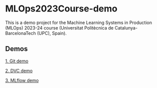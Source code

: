 # MLOps2023Course-demo
This is a demo project for the Machine Learning Systems in Production (MLOps) 2023-24 course (Universitat Politècnica de Catalunya-BarcelonaTech (UPC), Spain).

## Demos
[1. Git demo](docs/git-demo.md)

[2. DVC demo](docs/dvc-demo.md)

[3. MLflow demo](docs/mlflow-demo.md)
